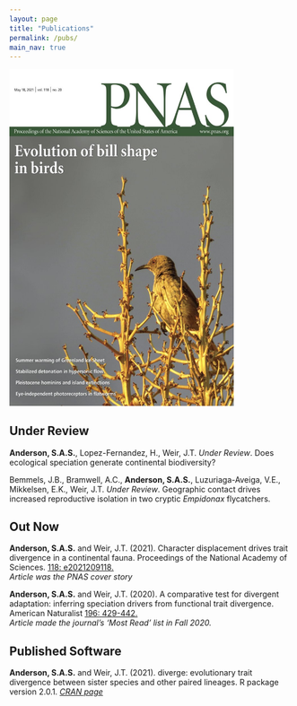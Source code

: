 ```yaml
---
layout: page
title: "Publications"
permalink: /pubs/
main_nav: true
---
```


<img src="/assets/pnas_118_20_coverthumb_smaller.jpg" alt="PNAS_cov_118_20" width="400" heigh="600">

## Under Review

**Anderson, S.A.S.**, Lopez-Fernandez, H., Weir, J.T. *Under Review*. Does ecological speciation generate continental biodiversity?

Bemmels, J.B., Bramwell, A.C., **Anderson, S.A.S.**, Luzuriaga-Aveiga, V.E.,
Mikkelsen, E.K., Weir, J.T. *Under Review*. Geographic contact drives increased reproductive isolation in two cryptic *Empidonax* flycatchers.

## Out Now

**Anderson, S.A.S.** and Weir, J.T. (2021). Character displacement drives trait divergence in a continental fauna. Proceedings of the National Academy of Sciences. [118: e2021209118.](https://doi.org/10.1073/pnas.2021209118)   
*Article was the PNAS cover story*

**Anderson, S.A.S.** and Weir, J.T. (2020). A comparative test for divergent adaptation: inferring speciation drivers from functional trait divergence. American Naturalist [196: 429-442.](https://doi.org/10.1086/710338)  
*Article made the journal’s ‘Most Read’ list in Fall 2020.*

## Published Software

**Anderson, S.A.S.** and Weir, J.T. (2021). diverge: evolutionary trait divergence between 
sister species and other paired lineages. R package version 2.0.1. [*CRAN page*](https://cran.r-project.org/web/packages/diverge/index.html)
